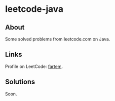 # leetcode-java

## About

Some solved problems from leetcode.com on Java.

## Links

Profile on LeetCode: [fartem](https://leetcode.com/fartem).

## Solutions

Soon.
